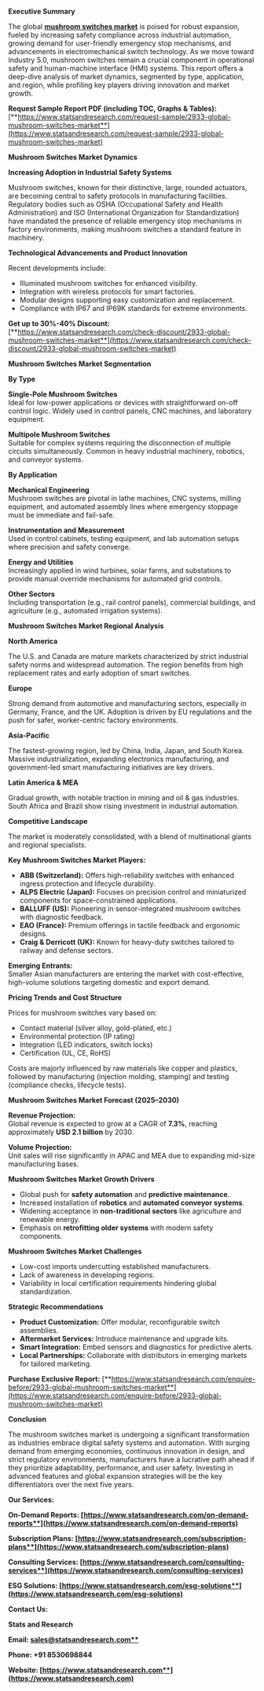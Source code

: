 ﻿**Executive Summary**

The global [**mushroom switches market**](https://www.statsandresearch.com/report/2933-global-mushroom-switches-market) is poised for robust expansion, fueled by increasing safety compliance across industrial automation, growing demand for user-friendly emergency stop mechanisms, and advancements in electromechanical switch technology. As we move toward Industry 5.0, mushroom switches remain a crucial component in operational safety and human-machine interface (HMI) systems. This report offers a deep-dive analysis of market dynamics, segmented by type, application, and region, while profiling key players driving innovation and market growth.

**Request Sample Report PDF (including TOC, Graphs & Tables):** [**https://www.statsandresearch.com/request-sample/2933-global-mushroom-switches-market**](https://www.statsandresearch.com/request-sample/2933-global-mushroom-switches-market)

**Mushroom Switches Market Dynamics**

**Increasing Adoption in Industrial Safety Systems**

Mushroom switches, known for their distinctive, large, rounded actuators, are becoming central to safety protocols in manufacturing facilities. Regulatory bodies such as OSHA (Occupational Safety and Health Administration) and ISO (International Organization for Standardization) have mandated the presence of reliable emergency stop mechanisms in factory environments, making mushroom switches a standard feature in machinery.

**Technological Advancements and Product Innovation**

Recent developments include:

- Illuminated mushroom switches for enhanced visibility.
- Integration with wireless protocols for smart factories.
- Modular designs supporting easy customization and replacement.
- Compliance with IP67 and IP69K standards for extreme environments.

**Get up to 30%-40% Discount:** [**https://www.statsandresearch.com/check-discount/2933-global-mushroom-switches-market**](https://www.statsandresearch.com/check-discount/2933-global-mushroom-switches-market)

**Mushroom Switches Market Segmentation**

**By Type**

**Single-Pole Mushroom Switches**\
Ideal for low-power applications or devices with straightforward on-off control logic. Widely used in control panels, CNC machines, and laboratory equipment.

**Multipole Mushroom Switches**\
Suitable for complex systems requiring the disconnection of multiple circuits simultaneously. Common in heavy industrial machinery, robotics, and conveyor systems.

**By Application**

**Mechanical Engineering**\
Mushroom switches are pivotal in lathe machines, CNC systems, milling equipment, and automated assembly lines where emergency stoppage must be immediate and fail-safe.

**Instrumentation and Measurement**\
Used in control cabinets, testing equipment, and lab automation setups where precision and safety converge.

**Energy and Utilities**\
Increasingly applied in wind turbines, solar farms, and substations to provide manual override mechanisms for automated grid controls.

**Other Sectors**\
Including transportation (e.g., rail control panels), commercial buildings, and agriculture (e.g., automated irrigation systems).

**Mushroom Switches Market Regional Analysis**

**North America**

The U.S. and Canada are mature markets characterized by strict industrial safety norms and widespread automation. The region benefits from high replacement rates and early adoption of smart switches.

**Europe**

Strong demand from automotive and manufacturing sectors, especially in Germany, France, and the UK. Adoption is driven by EU regulations and the push for safer, worker-centric factory environments.

**Asia-Pacific**

The fastest-growing region, led by China, India, Japan, and South Korea. Massive industrialization, expanding electronics manufacturing, and government-led smart manufacturing initiatives are key drivers.

**Latin America & MEA**

Gradual growth, with notable traction in mining and oil & gas industries. South Africa and Brazil show rising investment in industrial automation.

**Competitive Landscape**

The market is moderately consolidated, with a blend of multinational giants and regional specialists.

**Key Mushroom Switches Market Players:**

- **ABB (Switzerland):** Offers high-reliability switches with enhanced ingress protection and lifecycle durability.
- **ALPS Electric (Japan):** Focuses on precision control and miniaturized components for space-constrained applications.
- **BALLUFF (US):** Pioneering in sensor-integrated mushroom switches with diagnostic feedback.
- **EAO (France):** Premium offerings in tactile feedback and ergonomic designs.
- **Craig & Derricott (UK):** Known for heavy-duty switches tailored to railway and defense sectors.

**Emerging Entrants:**\
Smaller Asian manufacturers are entering the market with cost-effective, high-volume solutions targeting domestic and export demand.

**Pricing Trends and Cost Structure**

Prices for mushroom switches vary based on:

- Contact material (silver alloy, gold-plated, etc.)
- Environmental protection (IP rating)
- Integration (LED indicators, switch locks)
- Certification (UL, CE, RoHS)

Costs are majorly influenced by raw materials like copper and plastics, followed by manufacturing (injection molding, stamping) and testing (compliance checks, lifecycle tests).

**Mushroom Switches Market Forecast (2025–2030)**

**Revenue Projection:**\
Global revenue is expected to grow at a CAGR of **7.3%**, reaching approximately **USD 2.1 billion** by 2030.

**Volume Projection:**\
Unit sales will rise significantly in APAC and MEA due to expanding mid-size manufacturing bases.

**Mushroom Switches Market Growth Drivers**

- Global push for **safety automation** and **predictive maintenance**.
- Increased installation of **robotics** and **automated conveyor systems**.
- Widening acceptance in **non-traditional sectors** like agriculture and renewable energy.
- Emphasis on **retrofitting older systems** with modern safety components.

**Mushroom Switches Market Challenges**

- Low-cost imports undercutting established manufacturers.
- Lack of awareness in developing regions.
- Variability in local certification requirements hindering global standardization.

**Strategic Recommendations**

- **Product Customization:** Offer modular, reconfigurable switch assemblies.
- **Aftermarket Services:** Introduce maintenance and upgrade kits.
- **Smart Integration:** Embed sensors and diagnostics for predictive alerts.
- **Local Partnerships:** Collaborate with distributors in emerging markets for tailored marketing.

**Purchase Exclusive Report:** [**https://www.statsandresearch.com/enquire-before/2933-global-mushroom-switches-market**](https://www.statsandresearch.com/enquire-before/2933-global-mushroom-switches-market)

**Conclusion**

The mushroom switches market is undergoing a significant transformation as industries embrace digital safety systems and automation. With surging demand from emerging economies, continuous innovation in design, and strict regulatory environments, manufacturers have a lucrative path ahead if they prioritize adaptability, performance, and user safety. Investing in advanced features and global expansion strategies will be the key differentiators over the next five years.

**Our Services:**

**On-Demand Reports: [https://www.statsandresearch.com/on-demand-reports**](https://www.statsandresearch.com/on-demand-reports)**

**Subscription Plans: [https://www.statsandresearch.com/subscription-plans**](https://www.statsandresearch.com/subscription-plans)**

**Consulting Services: [https://www.statsandresearch.com/consulting-services**](https://www.statsandresearch.com/consulting-services)**

**ESG Solutions: [https://www.statsandresearch.com/esg-solutions**](https://www.statsandresearch.com/esg-solutions)**

**Contact Us:**

**Stats and Research**

**Email: [sales@statsandresearch.com**](mailto:sales@statsandresearch.com)**

**Phone: +91 8530698844**

**Website: [https://www.statsandresearch.com**](https://www.statsandresearch.com)**
